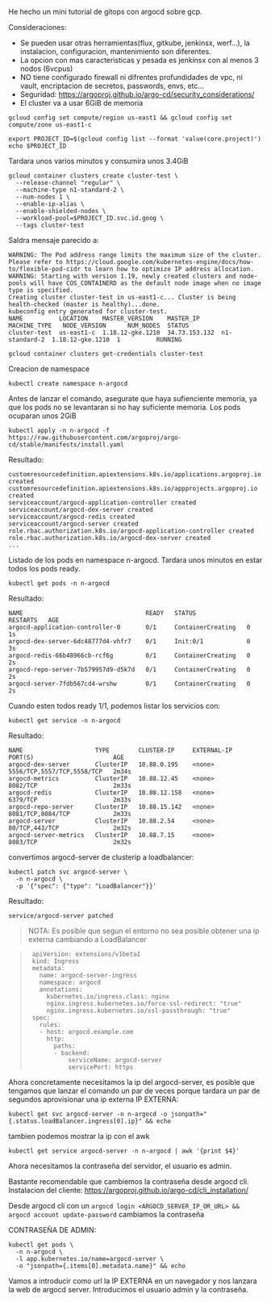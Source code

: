 He hecho un mini tutorial de gitops con argocd sobre gcp.

Consideraciones:
- Se pueden usar otras herramientas(flux, gitkube, jenkinsx, werf...), la instalacion, configuracion, mantenimiento son diferentes.
- La opcion con mas caracteristicas y pesada es jenkinsx con al menos 3 nodos (6vcpus)
- NO tiene configurado firewall ni difrentes profundidades de vpc, ni vault, encriptacion de secretos, passwords, envs, etc...
- Seguridad: https://argoproj.github.io/argo-cd/security_considerations/
- El cluster va a usar 6GiB de memoria

```
gcloud config set compute/region us-east1 && gcloud config set compute/zone us-east1-c
```

```
export PROJECT_ID=$(gcloud config list --format 'value(core.project)')
echo $PROJECT_ID
```

Tardara unos varios minutos y consumira unos 3.4GiB

```
gcloud container clusters create cluster-test \
  --release-channel "regular" \
  --machine-type n1-standard-2 \
  --num-nodes 1 \
  --enable-ip-alias \
  --enable-shielded-nodes \
  --workload-pool=$PROJECT_ID.svc.id.goog \
  --tags cluster-test
```

Saldra mensaje parecido a:
```
WARNING: The Pod address range limits the maximum size of the cluster. Please refer to https://cloud.google.com/kubernetes-engine/docs/how-to/flexible-pod-cidr to learn how to optimize IP address allocation.
WARNING: Starting with version 1.19, newly created clusters and node-pools will have COS_CONTAINERD as the default node image when no image type is specified.
Creating cluster cluster-test in us-east1-c... Cluster is being health-checked (master is healthy)...done.
kubeconfig entry generated for cluster-test.
NAME          LOCATION    MASTER_VERSION    MASTER_IP      MACHINE_TYPE   NODE_VERSION      NUM_NODES  STATUS
cluster-test  us-east1-c  1.18.12-gke.1210  34.73.153.132  n1-standard-2  1.18.12-gke.1210  1          RUNNING
```


```
gcloud container clusters get-credentials cluster-test
```
Creacion de namespace
```
kubectl create namespace n-argocd
```

<!-- ```
kubectl create clusterrolebinding cluster-admin-binding \
    --clusterrole cluster-admin \
    --user $(gcloud config get-value account)
```


añadido un firewall, afecta a la red default, conveninete 3 zonas de red

```
gcloud compute firewall-rules create n-argocd-fire \
    --source-ranges=0.0.0.0/0 \
    --target-tags cluster-test \
    --allow=tcp:80 \
    --direction=INGRESS
``` -->

Antes de lanzar el comando, asegurate que haya sufienciente memoria, ya que los pods no se levantaran si no hay suficiente memoria. Los pods ocuparan unos 2GiB
```
kubectl apply -n n-argocd -f https://raw.githubusercontent.com/argoproj/argo-cd/stable/manifests/install.yaml
```
Resultado:

```
customresourcedefinition.apiextensions.k8s.io/applications.argoproj.io created
customresourcedefinition.apiextensions.k8s.io/appprojects.argoproj.io created
serviceaccount/argocd-application-controller created
serviceaccount/argocd-dex-server created
serviceaccount/argocd-redis created
serviceaccount/argocd-server created
role.rbac.authorization.k8s.io/argocd-application-controller created
role.rbac.authorization.k8s.io/argocd-dex-server created
...
```


Listado de los pods en namespace n-argocd. Tardara unos minutos en estar todos los pods ready.

```
kubectl get pods -n n-argocd
```

Resultado:
```
NAME                                  READY   STATUS              RESTARTS   AGE
argocd-application-controller-0       0/1     ContainerCreating   0          1s
argocd-dex-server-6dc48777d4-vhfr7    0/1     Init:0/1            0          3s
argocd-redis-66b48966cb-rcf6g         0/1     ContainerCreating   0          2s
argocd-repo-server-7b579957d9-d5k7d   0/1     ContainerCreating   0          2s
argocd-server-7fdb567cd4-wrshw        0/1     ContainerCreating   0          2s
```

Cuando esten todos ready 1/1, podemos listar los servicios con:

```
kubectl get service -n n-argocd
```

Resultado:

```
NAME                    TYPE        CLUSTER-IP     EXTERNAL-IP   PORT(S)                      AGE
argocd-dex-server       ClusterIP   10.88.0.195    <none>        5556/TCP,5557/TCP,5558/TCP   2m34s
argocd-metrics          ClusterIP   10.88.12.45    <none>        8082/TCP                     2m33s
argocd-redis            ClusterIP   10.88.12.158   <none>        6379/TCP                     2m33s
argocd-repo-server      ClusterIP   10.88.15.142   <none>        8081/TCP,8084/TCP            2m33s
argocd-server           ClusterIP   10.88.2.54     <none>        80/TCP,443/TCP               2m32s
argocd-server-metrics   ClusterIP   10.88.7.15     <none>        8083/TCP                     2m32s
```


convertimos argocd-server de clusterip a loadbalancer:
```
kubectl patch svc argocd-server \
  -n n-argocd \
  -p '{"spec": {"type": "LoadBalancer"}}'
```

Resultado:
```
service/argocd-server patched
```
> NOTA: Es posible que segun el entorno no sea posible obtener una ip externa cambiando a LoadBalancer 

>      apiVersion: extensions/v1beta1
>      kind: Ingress
>      metadata:
>        name: argocd-server-ingress
>        namespace: argocd
>        annotations:
>          kubernetes.io/ingress.class: nginx
>          nginx.ingress.kubernetes.io/force-ssl-redirect: "true"
>          nginx.ingress.kubernetes.io/ssl-passthrough: "true"
>      spec:
>        rules:
>        - host: argocd.example.com
>          http:
>            paths:
>            - backend:
>                serviceName: argocd-server
>                servicePort: https


Ahora concretamente necesitamos la ip del argocd-server, es posible que tengamos que lanzar el comando un par de veces porque tardara un par de segundos aprovisionar una ip externa
IP EXTERNA:
```
kubectl get svc argocd-server -n n-argocd -o jsonpath="{.status.loadBalancer.ingress[0].ip}" && echo
```

tambien podemos mostrar la ip con el awk

```
kubectl get service argocd-server -n n-argocd | awk '{print $4}'
```

Ahora necesitamos la contraseña del servidor, el usuario es admin. 

Bastante recomendable que cambiemos la contraseña desde argocd cli. Instalacion del cliente: https://argoproj.github.io/argo-cd/cli_installation/

Desde argocd cli con un `argocd login <ARGOCD_SERVER_IP_OR_URL> && argocd account update-password` cambiamos la contraseña

CONTRASEÑA DE ADMIN:
```
kubectl get pods \
  -n n-argocd \
  -l app.kubernetes.io/name=argocd-server \
  -o "jsonpath={.items[0].metadata.name}" && echo
```

Vamos a introducir como url la IP EXTERNA en un navegador y nos lanzara la web de argocd server. Introducimos el usuario admin y la contraseña.

